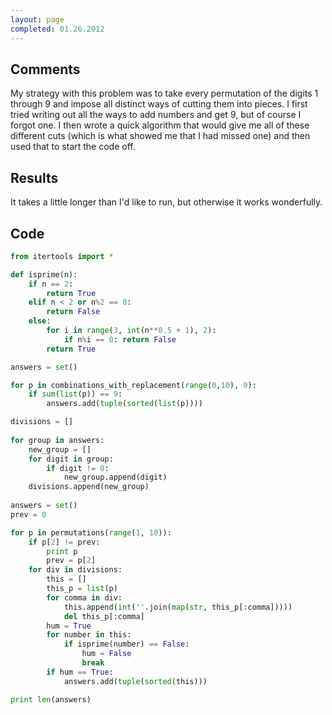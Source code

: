 ```yaml
---
layout: page
completed: 01.26.2012
---
```


## Comments

My strategy with this problem was to take every permutation of the digits 1
through 9 and impose all distinct ways of cutting them into pieces. I first
tried writing out all the ways to add numbers and get 9, but of course I forgot
one. I then wrote a quick algorithm that would give me all of these different
cuts (which is what showed me that I had missed one) and then used that to
start the code off.

## Results

It takes a little longer than I'd like to run, but otherwise it works
wonderfully.

## Code

```python
from itertools import *

def isprime(n):
	if n == 2:
		return True
	elif n < 2 or n%2 == 0:
		return False
	else:
		for i in range(3, int(n**0.5 + 1), 2):
			if n%i == 0: return False
		return True

answers = set()

for p in combinations_with_replacement(range(0,10), 9):
	if sum(list(p)) == 9:
		answers.add(tuple(sorted(list(p))))

divisions = []
	
for group in answers:
	new_group = []
	for digit in group:
		if digit != 0:
			new_group.append(digit)
	divisions.append(new_group)
	
answers = set()
prev = 0

for p in permutations(range(1, 10)):
	if p[2] != prev:
		print p
		prev = p[2]
	for div in divisions:
		this = []
		this_p = list(p)
		for comma in div:
			this.append(int(''.join(map(str, this_p[:comma]))))
			del this_p[:comma]
		hum = True
		for number in this:
			if isprime(number) == False:
				hum = False
				break
		if hum == True:
			answers.add(tuple(sorted(this)))

print len(answers)
```
